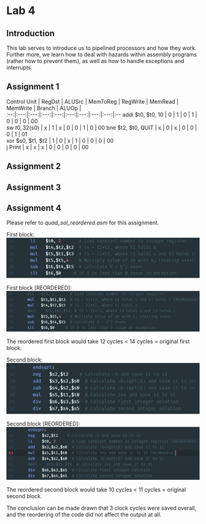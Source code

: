 # Lab 4

## Introduction

This lab serves to introduce us to pipelined processors and how they work. Further more, we learn how to deal with hazards within assembly programs
(rather how to prevent them), as well as how to handle exceptions and interrupts.

## Assignment 1
Control Unit  |  RegDst |  ALUSrc | MemToReg  |  RegWrite | MemRead  | MemWrite  | Branch  |  ALUOp |  
:--:|:---:|:---:|:---:|:---:|:---:|:---:|:---:|:---:|:--
addi $t0, $t0, 10  | 0  | 1  | 0  | 1  | 0  | 0  | 0  | 00  
sw $t0, 32($s0)  | x  | 1  | x  | 0  | 0  | 1  | 0  |  00
bne $t2, $t0, QUIT  | x  | 0  | x  | 0  | 0  | 0  | 1  | 01   
xor $s0, $t1, $t2  | 1  | 0  | x  | 1  | 0  | 0  | 0  | 00   
j Print  | x  | x  | x  | 0  | 0  | 0  | 0  | 00    

## Assignment 2

## Assignment 3

## Assignment 4

Please refer to *quad_sol_reordered.asm* for this assignment.

First block:  
![First Block](block1.PNG)

First block [REORDERED]:  
![First Block REORDERED](block1new.PNG)

The reordered first block would take 12 cycles < 14 cycles = original first block.

Second block:  
![Second Block](block2.PNG)

Second block [REORDERED]:  
![Second Block REORDERED](block2new.PNG)

The reordered second block would take 10 cycles < 11 cycles = original second block.

The conclusion can be made drawn that 3 clock cycles were saved overall, and the reordering of the code did not affect the output at all.
